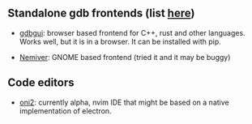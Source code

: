 ## Standalone gdb frontends (list [here](https://sourceware.org/gdb/wiki/GDB%20Front%20Ends))
+ [gdbgui](https://github.com/cs01/gdbgui/): browser based frontend for C++, rust and other languages.
  Works well, but it is in a browser. It can be installed with pip.
  
+ [Nemiver](http://home.gna.org/nemiver): GNOME based frontend (tried it and it may be buggy)

## Code editors
+ [oni2](https://github.com/onivim/oni2): currently alpha, nvim IDE that might be based on a native implementation of electron.


  
 

